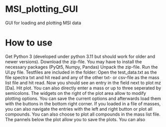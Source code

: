 # MSI_plotting_GUI
GUI for loading and plotting MSI data

# How to use
Get Python 3 (developed under python 3.11 but should work for older and newer versions). 
Download the zip-file. 
You may have to install the necessary packages (PyQt5, Numpy, Pandas)
Unpack the zip-file. 
Run the UI.py file.
Testfiles are included in the folder: Open the test_data.txt as the file spectra txt and hit read and any of the other txt- or csv-file as the mass list file and hit read.
Now you should see an entry in the field next to plot mz [Da]. Hit plot. 
You can also directly enter a mass or up to three seperated by semicolons. The widgets on the right of the plot area allow to modify plotting options. You can save the current options and afterwards load them with the buttons in the bottom right corner.
If you loaded in a file of masses, you can also navigate the entries with the left and right button or plot all compounds. 
You can also choose to plot all compounds in the mass list file. The pannels below the plot allow you to save the plots. You can also 
